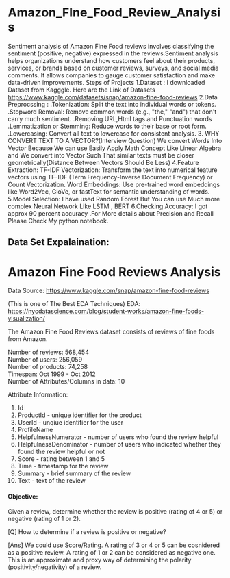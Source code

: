 # Amazon_FIne_Food_Review_Analysis

Sentiment analysis of Amazon Fine Food reviews involves classifying the sentiment (positive, negative) expressed in the reviews.Sentiment analysis helps organizations understand how customers feel about their products, services, or brands based on customer reviews, surveys, and social media comments. It allows companies to gauge customer satisfaction and make data-driven improvements.
Steps of Projects
1.Dataset : I downloaded Dataset from Kagggle. Here are the Link of Datasets 
https://www.kaggle.com/datasets/snap/amazon-fine-food-reviews
2.Data Preprocssing :
.Tokenization: Split the text into individual words or tokens.
.Stopword Removal: Remove common words (e.g., "the," "and") that don't carry much sentiment.
.Removing URL,Html tags and Punctuation words 
.Lemmatization or Stemming: Reduce words to their base or root form.
.Lowercasing: Convert all text to lowercase for consistent analysis.
3. WHY CONVERT TEXT TO A VECTOR?(Interview Question)
We convert Words Into Vector Because We can use  Easily Apply Math Concept Like Linear Algebra
and We convert into Vector Such That similar texts must be closer geometrically(Distance Between Vectors Should Be Less)
4.Feature Extraction:
TF-IDF Vectorization: Transform the text into numerical feature vectors using TF-IDF (Term Frequency-Inverse Document Frequency) or Count Vectorization.
Word Embeddings: Use pre-trained word embeddings like Word2Vec, GloVe, or fastText for semantic understanding of words.
5.Model Selection:
I have used Random Forest But You can use Much more complex Neural Network Like LSTM , BERT
6.Checking Accuracy:
I got approx 90 percent accuracy .For More details about Precision and  Recall Please Check My python notebook.




## Data Set Expalaination:
# Amazon Fine Food Reviews Analysis


Data Source: https://www.kaggle.com/snap/amazon-fine-food-reviews <br>

(This is one of The Best EDA Techniques)
EDA: https://nycdatascience.com/blog/student-works/amazon-fine-foods-visualization/


The Amazon Fine Food Reviews dataset consists of reviews of fine foods from Amazon.<br>

Number of reviews: 568,454<br>
Number of users: 256,059<br>
Number of products: 74,258<br>
Timespan: Oct 1999 - Oct 2012<br>
Number of Attributes/Columns in data: 10 

Attribute Information:

1. Id
2. ProductId - unique identifier for the product
3. UserId - unqiue identifier for the user
4. ProfileName
5. HelpfulnessNumerator - number of users who found the review helpful
6. HelpfulnessDenominator - number of users who indicated whether they found the review helpful or not
7. Score - rating between 1 and 5
8. Time - timestamp for the review
9. Summary - brief summary of the review
10. Text - text of the review


#### Objective:
Given a review, determine whether the review is positive (rating of 4 or 5) or negative (rating of 1 or 2).


[Q] How to determine if a review is positive or negative?<br>

[Ans] We could use Score/Rating. A rating of 3 or 4 or 5 can be cosnidered as a positive review. A rating of 1 or 2 can be considered as negative one. This is an approximate and proxy way of determining the polarity (positivity/negativity) of a review.






